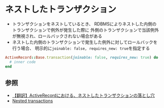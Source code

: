 # ネストしたトランザクション
- トランザクションをネストしているとき、
  RDBMSによりネストした内側のトランザクションで例外が発生した際に
  外側のトランザクションで当該例外が無視され、ロールバックされない場合がある
- ネストした内側のトランザクションで発生した例外に対してロールバックを行う場合、
  明示的に`joinable: false, requires_new: true`を指定する

```ruby
ActiveRecord::Base.transaction(joinable: false, requires_new: true) do
  # inner code
end
```

## 参照
- [【翻訳】ActiveRecordにおける、ネストしたトランザクションの落とし穴](https://qiita.com/jnchito/items/930575c18679a5dbe1a0)
- [Nested transactions](https://api.rubyonrails.org/classes/ActiveRecord/Transactions/ClassMethods.html#module-ActiveRecord::Transactions::ClassMethods-label-Nested+transactions)

